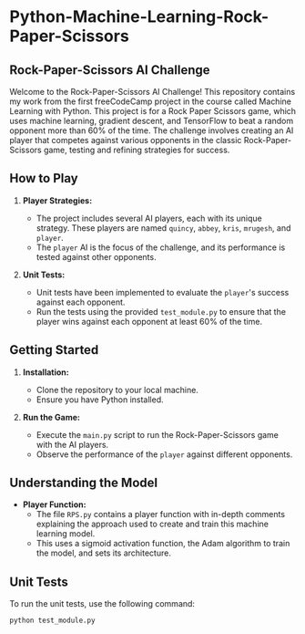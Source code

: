 # Python-Machine-Learning-Rock-Paper-Scissors
## Rock-Paper-Scissors AI Challenge

Welcome to the Rock-Paper-Scissors AI Challenge! This repository contains my work from the first freeCodeCamp project in the course called Machine Learning with Python. This project is for a Rock Paper Scissors game, which uses machine learning, gradient descent, and TensorFlow to beat a random opponent more than 60% of the time. The challenge involves creating an AI player that competes against various opponents in the classic Rock-Paper-Scissors game, testing and refining strategies for success.

## How to Play

1. **Player Strategies:**
   - The project includes several AI players, each with its unique strategy. These players are named `quincy`, `abbey`, `kris`, `mrugesh`, and `player`.
   - The `player` AI is the focus of the challenge, and its performance is tested against other opponents.

2. **Unit Tests:**
   - Unit tests have been implemented to evaluate the `player`'s success against each opponent.
   - Run the tests using the provided `test_module.py` to ensure that the player wins against each opponent at least 60% of the time.

## Getting Started

1. **Installation:**
   - Clone the repository to your local machine.
   - Ensure you have Python installed.

2. **Run the Game:**
   - Execute the `main.py` script to run the Rock-Paper-Scissors game with the AI players.
   - Observe the performance of the `player` against different opponents.

## Understanding the Model

- **Player Function:**
  - The file `RPS.py` contains a player function with in-depth comments explaining the approach used to create and train this machine learning model.
  - This uses a sigmoid activation function, the Adam algorithm to train the model, and sets its architecture.

## Unit Tests

To run the unit tests, use the following command:

```bash
python test_module.py
